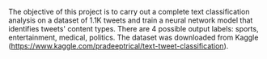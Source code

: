 The objective of this project is to carry out a complete text classification analysis on a dataset of 1.1K tweets and train a neural network model that identifies tweets' content types. There are 4 possible output labels: sports, entertainment, medical, politics. The dataset was downloaded from Kaggle (https://www.kaggle.com/pradeeptrical/text-tweet-classification).
